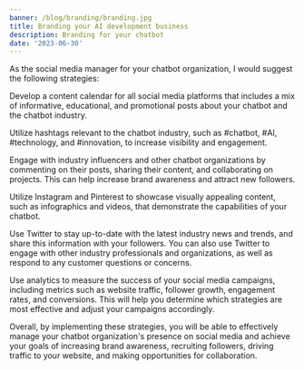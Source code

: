 ```yaml
---
banner: /blog/branding/branding.jpg
title: Branding your AI development business
description: Branding for your chatbot
date: '2023-06-30'
---
```


As the social media manager for your chatbot organization, I would suggest the following strategies:

Develop a content calendar for all social media platforms that includes a mix of informative, educational, and promotional posts about your chatbot and the chatbot industry.

Utilize hashtags relevant to the chatbot industry, such as #chatbot, #AI, #technology, and #innovation, to increase visibility and engagement.

Engage with industry influencers and other chatbot organizations by commenting on their posts, sharing their content, and collaborating on projects. This can help increase brand awareness and attract new followers.

Utilize Instagram and Pinterest to showcase visually appealing content, such as infographics and videos, that demonstrate the capabilities of your chatbot.

Use Twitter to stay up-to-date with the latest industry news and trends, and share this information with your followers. You can also use Twitter to engage with other industry professionals and organizations, as well as respond to any customer questions or concerns.

Use analytics to measure the success of your social media campaigns, including metrics such as website traffic, follower growth, engagement rates, and conversions. This will help you determine which strategies are most effective and adjust your campaigns accordingly.

Overall, by implementing these strategies, you will be able to effectively manage your chatbot organization's presence on social media and achieve your goals of increasing brand awareness, recruiting followers, driving traffic to your website, and making opportunities for collaboration.

